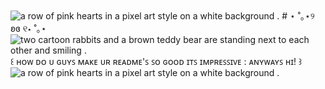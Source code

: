<img src="https://media.tenor.com/mFMlWN5C3rMAAAAi/border-aesthetic.gif" alt="a row of pink hearts in a pixel art style on a white background ."/>
# ⋆ ˚｡⋆୨ ʚɞ ୧⋆ ˚｡⋆
<img src="https://media1.tenor.com/m/3l4Cr-yu88gAAAAC/sugarbunniessanrio.gif" alt="two cartoon rabbits and a brown teddy bear are standing next to each other and smiling ."/>
꒰ ʜᴏᴡ ᴅᴏ ᴜ ɢᴜʏꜱ ᴍᴀᴋᴇ ᴜʀ ʀᴇᴀᴅᴍᴇ'ꜱ ꜱᴏ ɢᴏᴏᴅ ɪᴛꜱ ɪᴍᴘʀᴇꜱꜱɪᴠᴇ : ᴀɴʏᴡᴀʏꜱ ʜɪ! ꒱

<img src="https://media.tenor.com/mFMlWN5C3rMAAAAi/border-aesthetic.gif" alt="a row of pink hearts in a pixel art style on a white background ."/>
